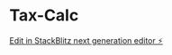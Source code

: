 # Tax-Calc

[Edit in StackBlitz next generation editor ⚡️](https://stackblitz.com/~/github.com/Zeus-2321/Tax-Calc)